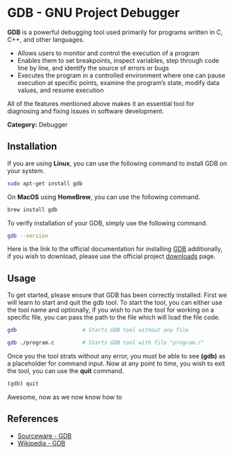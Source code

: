 # GDB - GNU Project Debugger

**GDB** is a powerful debugging tool used primarily for programs written in C, C++, and other languages.

- Allows users to monitor and control the execution of a program
- Enables them to set breakpoints, inspect variables, step through code line by line, and identify the source of errors or bugs
- Executes the program in a controlled environment where one can pause execution at specific points, examine the program’s state, modify data values, and resume execution

All of the features mentioned above makes it an essential tool for diagnosing and fixing issues in software development.

**Category:** Debugger

## Installation

If you are using **Linux**, you can use the following command to install GDB on your system.

```bash
sudo apt-get install gdb
```

On **MacOS** using **HomeBrew**, you can use the following command.

```bash
brew install gdb
```

To verify installation of your GDB, simply use the following command.

```bash
gdb --version
```

Here is the link to the official documentation for installing [GDB](https://sourceware.org/gdb/current/onlinedocs/gdb#Installing-GDB) additionally, if you wish to download, please use the official project [downloads](https://sourceware.org/gdb/download/) page.

## Usage

To get started, please ensure that GDB has been correctly installed. First we will learn to start and quit the gdb tool. To start the tool, you can either use the tool name and optionally, if you wish to run the tool for working on a specific file, you can pass the path to the file which will load the file code.

```bash
gdb                     # Starts GDB tool without any file

gdb ./program.c         # Starts GDB tool with file "program.c"
```

Once you the tool strats without any error, you must be able to see **(gdb)** as a placeholder for command input. Now at any point to time, you wish to exit the tool, you can use the **quit** command.

```bash
(gdb) quit
```

Awesome, now as we now know how to

## References

- [Sourceware - GDB](https://sourceware.org/gdb/)
- [Wikipedia - GDB](https://en.wikipedia.org/wiki/GNU_Debugger)
